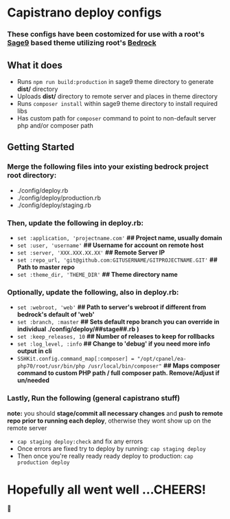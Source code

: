 # Capistrano deploy configs

### These configs have been costomized for use with a root's [Sage9](https://github.com/roots/sage) based theme utilizing root's [Bedrock](https://github.com/roots/bedrock) 

## What it does
* Runs `npm run build:production` in sage9 theme directory to generate **dist/** directory
* Uploads **dist/** directory to remote server and places in theme directory
* Runs `composer install` within sage9 theme directory to install required libs
* Has custom path for `composer` command to point to non-default server php and/or composer path


## Getting Started

### Merge the following files into your existing bedrock project root directory:

* ./config/deploy.rb
* ./config/deploy/production.rb
* ./config/deploy/staging.rb

### Then, update the following in **deploy.rb**:

* `set :application, 'projectname.com'` **## Project name, usually domain**
* `set :user, 'username'` **## Username for account on remote host**
* `set :server, 'XXX.XXX.XX.XX'` **## Remote Server IP**
* `set :repo_url, 'git@github.com:GITUSERNAME/GITPROJECTNAME.GIT'` **## Path to master repo**
* `set :theme_dir, 'THEME_DIR'` **## Theme directory name**


### Optionally, update the following, also in **deploy.rb**:
* `set :webroot, 'web'` **## Path to server's webroot if different from bedrock's default of 'web'**
* `set :branch, :master` **## Sets default repo branch you can override in individual ./config/deploy/##stage##.rb )**
* `set :keep_releases, 10` **## Number of releases to keep for rollbacks**
* `set :log_level, :info` **## Change to 'debug' if you need more info output in cli**
* `SSHKit.config.command_map[:composer] = "/opt/cpanel/ea-php70/root/usr/bin/php /usr/local/bin/composer"` **## Maps composer command to custom PHP path / full composer path. Remove/Adjust if un/needed**


### Lastly, Run the following (general capistrano stuff)
**note:** you should **stage/commit all necessary changes** and **push to remote repo prior to running each deploy**, otherwise they wont show up on the remote server

* `cap staging deploy:check` and fix any errors
* Once errors are fixed try to deploy by running: `cap staging deploy`
* Then once you're really ready ready deploy to production: `cap production deploy`


# Hopefully all went well ...CHEERS!
:beers: